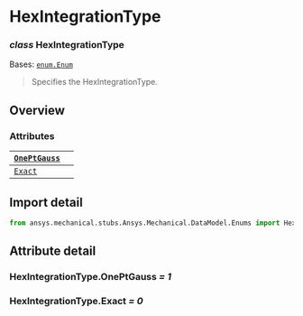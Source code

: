 <a id="hexintegrationtype"></a>

# HexIntegrationType

<a id="HexIntegrationType"></a>

### *class* HexIntegrationType

Bases: [`enum.Enum`](https://docs.python.org/3/library/enum.html#enum.Enum)

> Specifies the HexIntegrationType.

> <!-- !! processed by numpydoc !! -->

<a id="overview"></a>

## Overview

### Attributes

| [`OnePtGauss`](#HexIntegrationType.OnePtGauss)   |    |
|--------------------------------------------------|----|
| [`Exact`](#HexIntegrationType.Exact)             |    |

<a id="import-detail"></a>

## Import detail

```python
from ansys.mechanical.stubs.Ansys.Mechanical.DataModel.Enums import HexIntegrationType
```

<a id="attribute-detail"></a>

## Attribute detail

<a id="HexIntegrationType.OnePtGauss"></a>

### HexIntegrationType.OnePtGauss *= 1*

<a id="HexIntegrationType.Exact"></a>

### HexIntegrationType.Exact *= 0*
